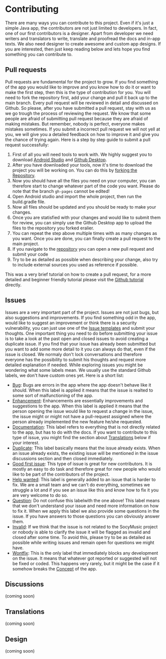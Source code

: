 # Contributing
There are many ways you can contribute to this project. Even if it's just a simple Java app, the contributors are not just limited to developers. In fact, one of our first contributors is a designer.
Apart from developer we need writers and translators to write, translate and proofread the docs and in-app texts. We also need designer to create awesome and custom app designs.
If you are interested, then just keep reading below and lets hope you find something you can contribute to.

## Pull requests
Pull requests are fundamental for the project to grow. If you find something of the app you would like to improve and you know how to do it or want to make the first step, then this is the type of contribution for you.
You will need to fork the repository first, add your change and pull it back up to the main branch.
Every pull request will be reviewed in detail and discussed on Github. So please, after you have submitted a pull request, stay with us as we go trough the process of reviewing the request.
We know that some people are afraid of submitting pull request because they are afraid of making mistakes. But remember, nobody is perfect, everyone makes mistakes sometimes. If you submit a incorrect pull request we will not yell at you, we will give you a detailed feedback on how to improve it and give you the chance of trying again.
Here is a step by step guide to submit a pull request successfully:
1. First of all you will need tools to work with. We highly suggest you to download [Android Studio](https://developer.android.com/studio/install) and [Github Desktop](https://desktop.github.com/).
2. After you have downloaded your tools, now it's time to download the project you will be working on. You can do this by [forking the Repository](https://docs.github.com/en/get-started/quickstart/fork-a-repo).
3. Now you should have all the files you need on your computer, you can therefore start to change whatever part of the code you want. Please do note that the branch `gh-pages` cannot be edited!
4. Open Android studio and import the whole project, then run the build.gradle file.
5. Now all files should be updated and you should be ready to make your changes.
6. Once you are statisfied with your changes and would like to submit them for review, you can simply use the Github Desktop app to upload the files to the repository you forked eralier.
7. You can repeat the step above multiple times with as many changes as you want. Once you are done, you can finally create a pull request to the main project. 
8. If you navigate to the [repository](https://github.com/Benji377/SocyMusic/pulls) you can open a new pull request and submit your code
9. Try to be as detailed as possible when describing your change, also try to include external sources you used as reference if possible.

This was a very brief tutorial on how to create a pull request, for a more detailed and beginner friendly tutorial please visit the [Github tutorial](https://docs.github.com/en/github/collaborating-with-pull-requests/proposing-changes-to-your-work-with-pull-requests/creating-a-pull-request) directly.

## Issues
Issues are a very important part of the project. Issues are not just bugs, but also suggestions and improvements.
If you find something odd in the app, would like to suggest an improvement or think there is a security vulnerability, you can just use one of the [Issue templates](https://github.com/Benji377/SocyMusic/issues/new/choose) and submit your thoughts.
One important thing you need to do before submitting your issue is to take a look at the past open and closed issues to avoid creating a duplicate issue. If you find that your issue has already been submitted but you want to add some more detail to it you can always do that, even if the issue is closed. We normaly don't lock conversations and therefore everyone has the possibility to submit his thoughts and request more detailed explanation if needed.
While exploring issues you might be wondering what some labels mean. We usually use the standard Github labels, we don't have custom ones yet.
Here is a short list:
- [Bug](https://github.com/Benji377/SocyMusic/issues?q=is%3Aopen+is%3Aissue+label%3Abug): Bugs are errors in the app where the app doesn't behave like it should. When this label is applied it means that the issue is realted to some sort of malfunctioning of the app.
- [Enhancement](https://github.com/Benji377/SocyMusic/issues?q=is%3Aopen+is%3Aissue+label%3Aenhancement): Enhancements are essentially improvements and suggestions to the app. When this label is applied it means that the person opening the issue would like to request a change in the issue, the issue might or might not have a pull-request assigned where the person already implemented the new feature he/she requested.
- [Documentation](https://github.com/Benji377/SocyMusic/issues?q=is%3Aopen+is%3Aissue+label%3Adocumentation): This label refers to everything that is not directly related to the app, but has to do with the docs. If you want to contribute to this type of issue, you might find the section about [Translations](#translations) below if your interest.
- [Duplicate](https://github.com/Benji377/SocyMusic/issues?q=is%3Aopen+is%3Aissue+label%3Aduplicate): This label basically means that the issue already exists. When an issue already exists, the existing issue will be mentioned in the issue discussions section and then closed immediately.
- [Good first issue](https://github.com/Benji377/SocyMusic/issues?q=is%3Aopen+is%3Aissue+label%3A%22good+first+issue%22): This type of issue is great for new contributors. It is mostly an easy to do task and therefore great for new people who would like to be part of the contributors of the project.
- [Help wanted](https://github.com/Benji377/SocyMusic/issues?q=is%3Aopen+is%3Aissue+label%3A%22help+wanted%22): This label is generally added to an issue that is harder to fix. We are a small team and we can't do everything, sometimes we struggle a lot and if you see an issue like this and know how to fix it you are very welcome to do so.
- [Question](https://github.com/Benji377/SocyMusic/issues?q=is%3Aopen+is%3Aissue+label%3Aquestion): Do not confuse this labelwith the one above! This label means that we don't understand your issue and need more information on how to fix it. When we apply this label we also provide some questions in the issue. If you have answers to those questions you can obviously answer them.
- [Invalid](https://github.com/Benji377/SocyMusic/issues?q=is%3Aopen+is%3Aissue+label%3Ainvalid): If we think that the issue is not related to the SocyMusic project or nobody is able to clarify the issue it will be flagged as invalid and closed after some time. To avoid this, please try to be as detailed as possible while writing issues and remain open for questions we might have.
- [Wontfix](https://github.com/Benji377/SocyMusic/issues?q=is%3Aopen+is%3Aissue+label%3Awontfix): This is the only label that immediately blocks any development on the issue. It means that whatever got reported or suggested will not be fixed or coded. This happens very rarely, but it might be the case if it somehow breaks the [Concept](./information/#concept-and-goals) of the app.

## Discussions
(coming soon)

## Translations
(coming soon)

## Design
(coming soon)
